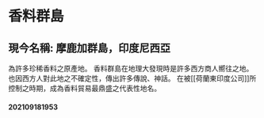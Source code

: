 # 香料群島

## 現今名稱: 摩鹿加群島，印度尼西亞

為許多珍稀香料之原產地。
香料群島在地理大發現時是許多西方商人嚮往之地。
也因西方人對此地之不確定性，傳出許多傳說、神話。
在被[[荷蘭東印度公司]]所控制之時期，成為香料貿易最鼎盛之代表性地名。

#### 202109181953